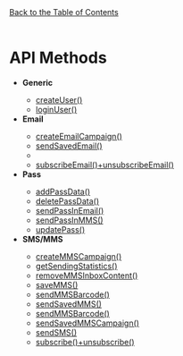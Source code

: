 <html>
    <head></head> 
    <body>
        <a href="/1.3/README.md">Back to the Table of Contents</a><br/><br/>
        <h1>API Methods</h1>
        <ul>
			<li><b>Generic</b></li>
            <ul>
                <li><a href="createUser().md">createUser()</a></li>
                <li><a href="loginUser().md">loginUser()</a></li>
            </ul>
            <li><b>Email</b></li>		
            <ul>
                <li><a href="createEmailCampaign().md">createEmailCampaign()</a></li>
                <li><a href="sendSavedEmail().md">sendSavedEmail()</a><li>
                <li><a href="subscribeEmail()+unsubscribeEmail().md">subscribeEmail()+unsubscribeEmail()</a></li>
			</ul>
            <li><b>Pass</b></li>
            <ul>    
                <li><a href="addPassData().md">addPassData()</a></li>
                <li><a href="deletePassData().md">deletePassData()</a></li>
                <li><a href="sendPassInEmail().md">sendPassInEmail()</a></li>
                <li><a href="sendPassInMMS().md">sendPassInMMS()</a></li>
                <li><a href="updatePass().md">updatePass()</a></li>
            </ul>
			<li><b>SMS/MMS</b></li>
            <ul>
                <li><a href="createMMSCampaign().md">createMMSCampaign()</a></li>
                <li><a href="getSendingStatistics().md">getSendingStatistics()</a></li>
                <li><a href="removeMMSInboxContent().md">removeMMSInboxContent()</a></li>
                <li><a href="saveMMS().md">saveMMS()</a></li>
                <li><a href="sendMMSBarcode().md">sendMMSBarcode()</a></li>
                <li><a href="sendSavedMMS().md">sendSavedMMS()</a></li>
                <li><a href="sendMMSBarcode().md">sendMMSBarcode()</a></li>
                <li><a href="sendSavedMMSCampaign().md">sendSavedMMSCampaign()</a></li>
                <li><a href="sendSMS().md">sendSMS()</a></li>
                <li><a href="subscribe()+unsubscribe().md">subscribe()+unsubscribe()</a></li>
            </ul>
        </ul>
    </body>
</html>
